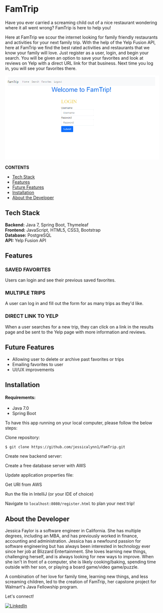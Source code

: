 # FamTrip

Have you ever carried a screaming child out of a nice restaurant wondering where it all went wrong? FamTrip is here to help you!

Here at FamTrip we scour the internet looking for family friendly restaurants and activities for your next family trip. With the help of the Yelp Fusion API, here at FamTrip we find the best rated activities and restaurants that we know your family will love. Just register as a user, login, and begin your search. You will be given an option to save your favorites and look at reviews on Yelp with a direct URL link for that business. Next time you log in, you will see your favorites there.

![loginpage](src/main/resources/static/img/loginpage.png "loginpage")

**CONTENTS**

- [Tech Stack](#tech-stack)
- [Features](#features)
- [Future Features](#future-features)
- [Installation](#installation)
- [About the Developer](#about-the-developer)

## Tech Stack

**Backend:** Java 7, Spring Boot, Thymeleaf\
**Frontend:** JavaScript, HTML5, CSS3, Bootstrap\
**Database:** PostgreSQL\
**API:** Yelp Fusion API

## Features

### SAVED FAVORITES

Users can login and see their previous saved favorites.

### MULTIPLE TRIPS

A user can log in and fill out the form for as many trips as they'd like. 

### DIRECT LINK TO YELP

When a user searches for a new trip, they can click on a link in the results page and be sent to the Yelp page with more information and reviews.


## Future Features

- Allowing user to delete or archive past favorites or trips
- Emailing favorites to user
- UI/UX improvements

## Installation

#### Requirements:

- Java 7.0
- Spring Boot

To have this app running on your local computer, please follow the below steps:

Clone repository:

```
$ git clone https://github.com/jessicalynn1/FamTrip.git
```

Create new backend server:

Create a free database server with AWS


Update application properties file:

Get URI from AWS


Run the file in IntelliJ (or your IDE of choice)


Navigate to `localhost:8080/register.html` to plan your next trip!


## About the Developer

Jessica Faylor is a software engineer in California. She has multiple degrees, including an MBA, and has previously worked in finance, accounting and administration. Jessica has a newfound passion for software engineering but has always been interested in technology ever since her job at Blizzard Entertainment. She loves learning new things, challenging herself, and is always looking for new ways to improve. When she isn't in front of a computer, she is likely cooking/baking, spending time outside with her son, or playing a board game/video game/puzzle.

A combination of her love for family time, learning new things, and less screaming children, led to the creation of FamTrip, her capstone project for Walmart's Java Fellowship program.

Let's connect!

<p><a href="https://www.linkedin.com/in/jessica-faylor-0377b35/">
  <img
    alt="LinkedIn"
    src="https://img.shields.io/badge/linkedin-%230077B5.svg?style=for-the-badge&logo=linkedin&logoColor=white"
  />
</a>
</p>

